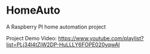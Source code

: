 # HomeAuto
A Raspberry PI home automation project

Project Demo Video: https://www.youtube.com/playlist?list=PLj34l4tZjW2DP-HuLLLY6FOPE020yqwAI
